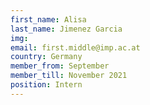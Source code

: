 ```yaml
---
first_name: Alisa  
last_name: Jimenez Garcia
img: 
email: first.middle@imp.ac.at
country: Germany
member_from: September
member_till: November 2021
position: Intern
---
```

